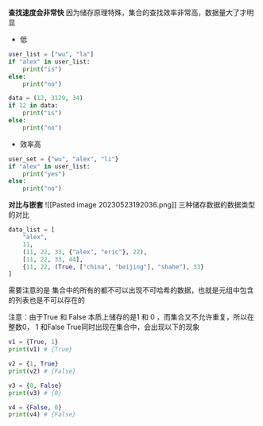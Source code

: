 **查找速度会非常快**
因为储存原理特殊，集合的查找效率非常高，数据量大了才明显
- 低
```python
user_list = ["wu", "la"]
if "alex" in user_list:
	print("is")
else:
	print("no")

data = (12, 3129, 34)
if 12 in data:
	print("is")
else:
	print("no")
```

- 效率高
```python
user_set = {"wu", "alex", "li"}
if "alex" in user_list:
	print("yes")
else:
	print("no")
```


**对比与嵌套**
![[Pasted image 20230523192036.png]]
三种储存数据的数据类型的对比
```python
data_list = [
	"alex",
	11,
	(11, 22, 33, {"alex", "eric"}, 22),
	[11, 22, 33, 44],
	{11, 22, (True, ["china", "beijing"], "shahe"), 33}
]
```
需要注意的是
集合中的所有的都不可以出现不可哈希的数据，也就是元组中包含的列表也是不可以存在的

注意：由于True 和 False 本质上储存的是1 和 0 ，而集合又不允许重复，所以在整数0， 1 和False True同时出现在集合中，会出现以下的现象
```python
v1 = {True, 1}
print(v1) # {True}

v2 = {1, True}
print(v2) # {False}

v3 = {0, False}
print(v3) # {0}

v4 = {False, 0}
print(v4) # {False}
```

